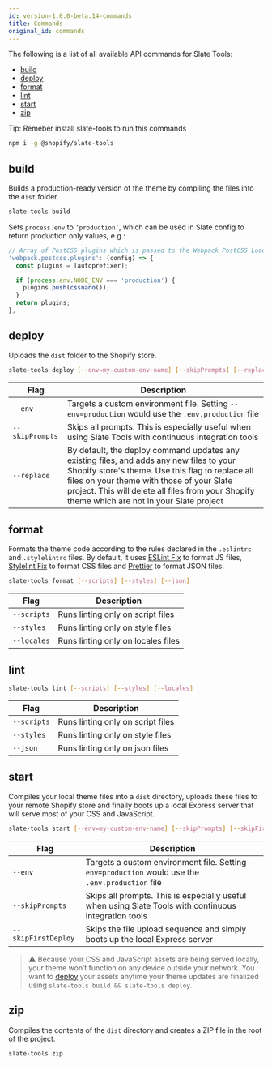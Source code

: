 ```yaml
---
id: version-1.0.0-beta.14-commands
title: Commands
original_id: commands
---
```


The following is a list of all available API commands for Slate Tools:

- [build](#build)
- [deploy](#deploy)
- [format](#format)
- [lint](#lint)
- [start](#start)
- [zip](#zip)

Tip: Remeber install slate-tools to run this commands

```bash
npm i -g @shopify/slate-tools
```

## build

Builds a production-ready version of the theme by compiling the files into the `dist` folder.

```bash
slate-tools build
```

Sets `process.env` to `’production’`, which can be used in Slate config to return production only values, e.g.:

```js
// Array of PostCSS plugins which is passed to the Webpack PostCSS Loader
'webpack.postcss.plugins': (config) => {
  const plugins = [autoprefixer];

  if (process.env.NODE_ENV === 'production') {
    plugins.push(cssnano());
  }
  return plugins;
},
```

## deploy

Uploads the `dist` folder to the Shopify store.

```bash
slate-tools deploy [--env=my-custom-env-name] [--skipPrompts] [--replace]
```

| Flag            | Description                                                                                                                                                                                                                                                                                |
| --------------- | ------------------------------------------------------------------------------------------------------------------------------------------------------------------------------------------------------------------------------------------------------------------------------------------ |
| `--env`         | Targets a custom environment file. Setting `--env=production` would use the `.env.production` file                                                                                                                                                                                         |
| `--skipPrompts` | Skips all prompts. This is especially useful when using Slate Tools with continuous integration tools                                                                                                                                                                                      |
| `--replace`     | By default, the deploy command updates any existing files, and adds any new files to your Shopify store's theme. Use this flag to replace all files on your theme with those of your Slate project. This will delete all files from your Shopify theme which are not in your Slate project |

## format

Formats the theme code according to the rules declared in the `.eslintrc` and `.stylelintrc` files. By default, it uses [ESLint Fix](https://eslint.org/docs/user-guide/command-line-interface#--fix) to format JS files, [Stylelint Fix](https://stylelint.io/user-guide/faq/#how-do-i-automatically-fix-stylistic-violations) to format CSS files and [Prettier](https://github.com/prettier/prettier) to format JSON files.

```bash
slate-tools format [--scripts] [--styles] [--json]
```

| Flag        | Description                        |
| ----------- | ---------------------------------- |
| `--scripts` | Runs linting only on script files  |
| `--styles`  | Runs linting only on style files   |
| `--locales` | Runs linting only on locales files |

## lint

```bash
slate-tools lint [--scripts] [--styles] [--locales]
```

| Flag        | Description                       |
| ----------- | --------------------------------- |
| `--scripts` | Runs linting only on script files |
| `--styles`  | Runs linting only on style files  |
| `--json`    | Runs linting only on json files   |

## start

Compiles your local theme files into a `dist` directory, uploads these files to your remote Shopify store and finally boots up a local Express server that will serve most of your CSS and JavaScript.

```bash
slate-tools start [--env=my-custom-env-name] [--skipPrompts] [--skipFirstDeploy]
```

| Flag                | Description                                                                                           |
| ------------------- | ----------------------------------------------------------------------------------------------------- |
| `--env`             | Targets a custom environment file. Setting `--env=production` would use the `.env.production` file    |
| `--skipPrompts`     | Skips all prompts. This is especially useful when using Slate Tools with continuous integration tools |
| `--skipFirstDeploy` | Skips the file upload sequence and simply boots up the local Express server                           |

> ⚠️ Because your CSS and JavaScript assets are being served locally, your theme won’t function on any device outside your network. You want to [deploy](#deploy) your assets anytime your theme updates are finalized using `slate-tools build && slate-tools deploy`.

## zip

Compiles the contents of the `dist` directory and creates a ZIP file in the root of the project.

```bash
slate-tools zip
```
